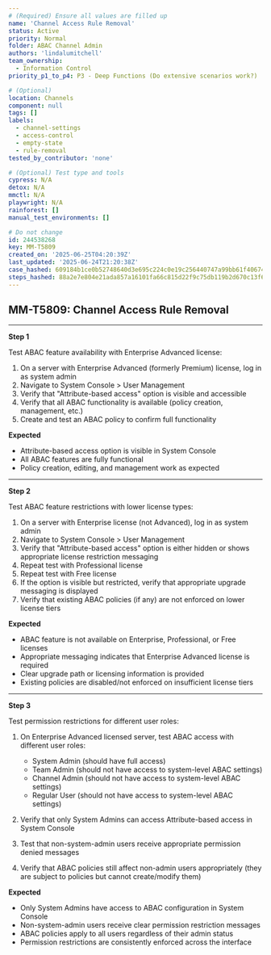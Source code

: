 ```yaml
---
# (Required) Ensure all values are filled up
name: 'Channel Access Rule Removal'
status: Active
priority: Normal
folder: ABAC Channel Admin
authors: 'lindalumitchell'
team_ownership:
  - Information Control
priority_p1_to_p4: P3 - Deep Functions (Do extensive scenarios work?)

# (Optional)
location: Channels
component: null
tags: []
labels:
  - channel-settings
  - access-control
  - empty-state
  - rule-removal
tested_by_contributor: 'none'

# (Optional) Test type and tools
cypress: N/A
detox: N/A
mmctl: N/A
playwright: N/A
rainforest: []
manual_test_environments: []

# Do not change
id: 244538268
key: MM-T5809
created_on: '2025-06-25T04:20:39Z'
last_updated: '2025-06-24T21:20:38Z'
case_hashed: 609184b1ce0b52748640d3e695c224c0e19c256440747a99bb61f4067414086fb7ca52f41150e1f0037ce2645e2fc4ba
steps_hashed: 88a2e7e804e21ada857a16101fa66c815d22f9c75db119b2d670c13f6f5157713c39ac5320bd3e82608b3a14063ea144
---
```


<!-- (Auto-generated) Based on frontmatter's "key" and "name" -->

## MM-T5809: Channel Access Rule Removal

---

**Step 1**

Test ABAC feature availability with Enterprise Advanced license:

1. On a server with Enterprise Advanced (formerly Premium) license, log in as system admin
2. Navigate to System Console > User Management
3. Verify that "Attribute-based access" option is visible and accessible
4. Verify that all ABAC functionality is available (policy creation, management, etc.)
5. Create and test an ABAC policy to confirm full functionality

**Expected**

- Attribute-based access option is visible in System Console
- All ABAC features are fully functional
- Policy creation, editing, and management work as expected

---

**Step 2**

Test ABAC feature restrictions with lower license types:

1. On a server with Enterprise license (not Advanced), log in as system admin
2. Navigate to System Console > User Management
3. Verify that "Attribute-based access" option is either hidden or shows appropriate license restriction messaging
4. Repeat test with Professional license
5. Repeat test with Free license
6. If the option is visible but restricted, verify that appropriate upgrade messaging is displayed
7. Verify that existing ABAC policies (if any) are not enforced on lower license tiers

**Expected**

- ABAC feature is not available on Enterprise, Professional, or Free licenses
- Appropriate messaging indicates that Enterprise Advanced license is required
- Clear upgrade path or licensing information is provided
- Existing policies are disabled/not enforced on insufficient license tiers

---

**Step 3**

Test permission restrictions for different user roles:

1. On Enterprise Advanced licensed server, test ABAC access with different user roles:

   - System Admin (should have full access)
   - Team Admin (should not have access to system-level ABAC settings)
   - Channel Admin (should not have access to system-level ABAC settings)
   - Regular User (should not have access to system-level ABAC settings)

2. Verify that only System Admins can access Attribute-based access in System Console

3. Test that non-system-admin users receive appropriate permission denied messages

4. Verify that ABAC policies still affect non-admin users appropriately (they are subject to policies but cannot create/modify them)

**Expected**

- Only System Admins have access to ABAC configuration in System Console
- Non-system-admin users receive clear permission restriction messages
- ABAC policies apply to all users regardless of their admin status
- Permission restrictions are consistently enforced across the interface
